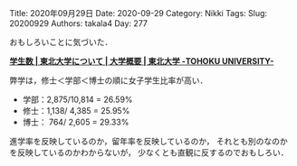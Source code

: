 ﻿Title: 2020年09月29日
Date: 2020-09-29
Category: Nikki
Tags: 
Slug: 20200929
Authors: takala4
Day: 277



おもしろいことに気づいた．


**[学生数 | 東北大学について | 大学概要 | 東北大学 -TOHOKU UNIVERSITY-](https://www.tohoku.ac.jp/japanese/profile/about/06/about0601/)**



弊学は，修士＜学部＜博士の順に女子学生比率が高い．



* 学部：2,875/10,814 = 26.59%
* 修士：1,138/ 4,385 = 25.95%
* 博士：  764/ 2,605 = 29.33%



進学率を反映しているのか，留年率を反映しているのか，
それとも別のなのかを反映しているのかわからないが，
少なくとも直観に反するのでおもしろい．